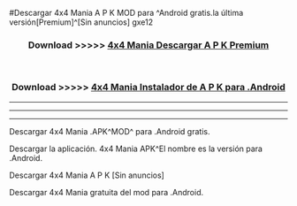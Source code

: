 #Descargar 4x4 Mania  A P K MOD para ^Android gratis.la última versión[Premium]^[Sin anuncios] gxe12



<div align="center">
<h3>Download >>>>> <a href="https://es-web.web.app/?es= ${title}">4x4 Mania  Descargar A P K Premium</a></h3><br>

<h3>Download >>>>> <a href="https://es-web.web.app/?es= ${title}">4x4 Mania  Instalador de A P K para .Android</a></h3>
</div>


----------------------------------------------------------

----------------------------------------------------------

----------------------------------------------------------

Descargar 4x4 Mania  .APK^MOD^ para .Android gratis.

Descargar la aplicación. 4x4 Mania  APK^El nombre es la versión para .Android.

Descargar 4x4 Mania  A P K [Sin anuncios]

Descargar 4x4 Mania  gratuita del mod para .Android.